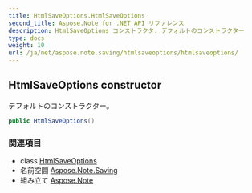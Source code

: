 ```yaml
---
title: HtmlSaveOptions.HtmlSaveOptions
second_title: Aspose.Note for .NET API リファレンス
description: HtmlSaveOptions コンストラクタ. デフォルトのコンストラクター
type: docs
weight: 10
url: /ja/net/aspose.note.saving/htmlsaveoptions/htmlsaveoptions/
---
```

## HtmlSaveOptions constructor

デフォルトのコンストラクター。

```csharp
public HtmlSaveOptions()
```

### 関連項目

* class [HtmlSaveOptions](../)
* 名前空間 [Aspose.Note.Saving](../../htmlsaveoptions/)
* 組み立て [Aspose.Note](../../../)


